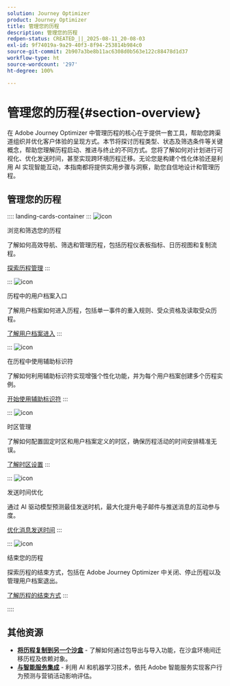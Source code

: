 ```yaml
---
solution: Journey Optimizer
product: Journey Optimizer
title: 管理您的历程
description: 管理您的历程
redpen-status: CREATED_||_2025-08-11_20-08-03
exl-id: 9f74019a-9a29-40f3-8f94-253814b984c0
source-git-commit: 2b907a3be8b11ac6308d0b563e122c88478d1d37
workflow-type: ht
source-wordcount: '297'
ht-degree: 100%

---
```


# 管理您的历程{#section-overview}

在 Adobe Journey Optimizer 中管理历程的核心在于提供一套工具，帮助您跨渠道组织并优化客户体验的呈现方式。本节将探讨历程类型、状态及筛选条件等关键概念，帮助您理解历程启动、推进与终止的不同方式。您将了解如何对计划进行可视化、优化发送时间，甚至实现跨环境历程迁移。无论您是构建个性化体验还是利用 AI 实现智能互动，本指南都将提供实用步骤与洞察，助您自信地设计和管理历程。

## 管理您的历程

:::: landing-cards-container
:::
![icon](https://cdn.experienceleague.adobe.com/icons/list-check.svg?lang=zh-Hans)

浏览和筛选您的历程

了解如何高效导航、筛选和管理历程，包括历程仪表板指标、日历视图和复制流程。

[探索历程管理](../using/building-journeys/journey-ui.md)
:::

:::
![icon](https://cdn.experienceleague.adobe.com/icons/circle-play.svg?lang=zh-Hans)

历程中的用户档案入口

了解用户档案如何进入历程，包括单一事件的重入规则、受众资格及读取受众历程。

[了解用户档案进入](../using/building-journeys/entry-management.md)
:::

:::
![icon](https://cdn.experienceleague.adobe.com/icons/bullseye.svg?lang=zh-Hans)

在历程中使用辅助标识符

了解如何利用辅助标识符实现增强个性化功能，并为每个用户档案创建多个历程实例。

[开始使用辅助标识符](../using/building-journeys/supplemental-identifier.md)
:::

:::
![icon](https://cdn.experienceleague.adobe.com/icons/gear.svg?lang=zh-Hans)

时区管理

了解如何配置固定时区和用户档案定义的时区，确保历程活动的时间安排精准无误。

[了解时区设置](../using/building-journeys/timezone-management.md)
:::

:::
![icon](https://cdn.experienceleague.adobe.com/icons/chart-line.svg?lang=zh-Hans)

发送时间优化

通过 AI 驱动模型预测最佳发送时机，最大化提升电子邮件与推送消息的互动参与度。

[优化消息发送时间](../using/building-journeys/send-time-optimization.md)
:::

:::
![icon](https://cdn.experienceleague.adobe.com/icons/circle-play.svg?lang=zh-Hans)

结束您的历程

探索历程的结束方式，包括在 Adobe Journey Optimizer 中关闭、停止历程以及管理用户档案退出。

[了解历程的结束方式](../using/building-journeys/end-journey.md)
:::

::::


## 其他资源

- **[将历程复制到另一个沙盒](../using/building-journeys/copy-to-sandbox.md)** - 了解如何通过包导出与导入功能，在沙盒环境间迁移历程及依赖对象。
- **[与智能服务集成](../using/building-journeys/ai-services-overview.md)** - 利用 AI 和机器学习技术，依托 Adobe 智能服务实现客户行为预测与营销活动影响评估。
